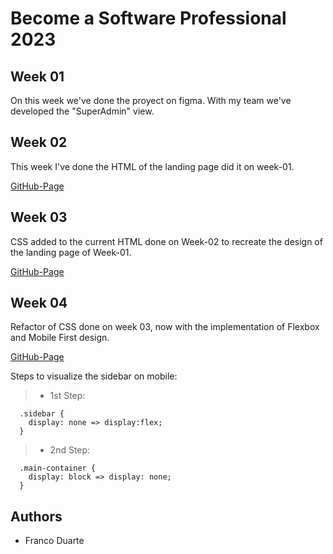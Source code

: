 # Become a Software Professional 2023

## Week 01
On this week we've done the proyect on figma. With my team we've developed the "SuperAdmin" view.

## Week 02
This week I've done the HTML of the landing page did it on week-01.


[GitHub-Page](https://francoax.github.io/BaSP-M2023/Week-02/)
## Week 03
CSS added to the current HTML done on Week-02 to recreate the design of the landing page of Week-01.

[GitHub-Page](https://francoax.github.io/BaSP-M2023/Week-03/)

## Week 04
Refactor of CSS done on week 03, now with the implementation of Flexbox and Mobile First design.

[GitHub-Page](https://francoax.github.io/BaSP-M2023/Week-04/)

Steps to visualize the sidebar on mobile:

>- 1st Step:
```
  .sidebar {
    display: none => display:flex;
  }
```
>- 2nd Step:
```
  .main-container {
    display: block => display: none;
  }
```

## Authors
- Franco Duarte

